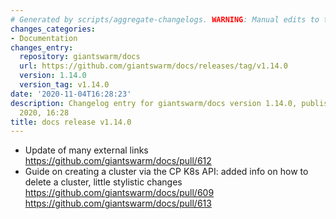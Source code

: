 ```yaml
---
# Generated by scripts/aggregate-changelogs. WARNING: Manual edits to this files will be overwritten.
changes_categories:
- Documentation
changes_entry:
  repository: giantswarm/docs
  url: https://github.com/giantswarm/docs/releases/tag/v1.14.0
  version: 1.14.0
  version_tag: v1.14.0
date: '2020-11-04T16:28:23'
description: Changelog entry for giantswarm/docs version 1.14.0, published on 04 November
  2020, 16:28
title: docs release v1.14.0
---
```


- Update of many external links https://github.com/giantswarm/docs/pull/612
- Guide on creating a cluster via the CP K8s API: added info on how to delete a cluster, little stylistic changes https://github.com/giantswarm/docs/pull/609 https://github.com/giantswarm/docs/pull/613
